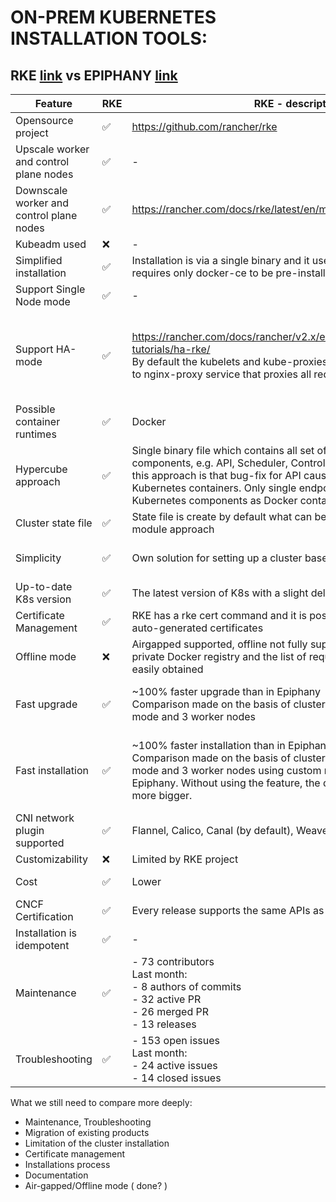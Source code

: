 # ON-PREM KUBERNETES INSTALLATION TOOLS:

## RKE [link](https://github.com/rancher/rke) vs EPIPHANY [link](https://github.com/epiphany-platform/epiphany)

| Feature                                  | RKE                | RKE - description  | Epiphany           | Epiphany - description    |
| ---------------------------------------- | ------------------ | -------------------| ------------------ | ------------------------- |
| Opensource project                       | :white_check_mark: | https://github.com/rancher/rke | :white_check_mark: | https://github.com/epiphany-platform/epiphany |
| Upscale worker and control plane nodes   | :white_check_mark: | -                  | :white_check_mark: | -                         |
| Downscale worker and control plane nodes | :white_check_mark: | https://rancher.com/docs/rke/latest/en/managing-clusters/ | :x: | - |
| Kubeadm used                             | :x:                | -                  | :white_check_mark: | - |
| Simplified installation                  | :white_check_mark: | Installation is via a single binary and it uses a single YAML file, requires only docker-ce to be pre-installed | :white_check_mark: | |
| Support Single Node mode                 | :white_check_mark: | -                  | :white_check_mark: | - |
| Support HA-mode                          | :white_check_mark: | https://rancher.com/docs/rancher/v2.x/en/installation/resources/k8s-tutorials/ha-rke/<br />By default the kubelets and kube-proxies are configured to connect to nginx-proxy service that proxies all requests to all master nodes | :white_check_mark: | https://github.com/epiphany-platform/epiphany/blob/develop/docs/design-docs/kubernetes-ha/kubernetes-ha.md <br /> Based on idea from kubespray HA-mode, on every node lightweight load-balancer is installed that proxies all requests to all master nodes |
| Possible container runtimes              | :white_check_mark: | Docker | :white_check_mark: | Docker |
| Hypercube approach                       | :white_check_mark: | Single binary file which contains all set of core Kubernetes components, e.g. API, Scheduler, Controller, etc. The problem with this approach is that bug-fix for API causes update of all core Kubernetes containers. Only single endpoint to download the binary. Kubernetes components as Docker containers - also kubelet. | :x: | Kubeadm installer. On all nodes we need to install kubelet, kubeadm, Docker, kubectl and kubernetes-cni from the Kubernetes upstream repositories. Officially developed and supported by Kubenetes developers. |
| Cluster state file                       | :white_check_mark: | State file is create by default what can be very useful in case of module approach | :x: | - |
| Simplicity                               | :white_check_mark: | Own solution for setting up a cluster based on the GO language | :x: | Complex solution for setting up a cluster based on python language, ansible tool (stateless) and kubeadm |
| Up-to-date K8s version                   | :white_check_mark: | The latest version of K8s with a slight delay | :x: | Usually two minor version behind the upstream version |
| Certificate Management                   | :white_check_mark: | RKE has a rke cert command and it is possible to easily rotate the auto-generated certificates | :x: ? | Epiphany generate custom certification for long time period |
| Offline mode                             | :x: | Airgapped supported, offline not fully supported, we need to provide private Docker registry and the list of required docker images can be easily obtained | :white_check_mark: | - |
| Fast upgrade                             | :white_check_mark: | ~100% faster upgrade than in Epiphany<br /> Comparison made on the basis of cluster with 3 master nodes in HA-mode and 3 worker nodes  | :x: | ~100% longer upgrade than in RKE<br /> Comparison made on the basis of cluster with 3 master nodes in HA-mode and 3 worker nodes |
| Fast installation                        | :white_check_mark: | ~100% faster installation than in Epiphany<br /> Comparison made on the basis of cluster with 3 master nodes in HA-mode and 3 worker nodes using custom repository feature in Epiphany. Without using the feature, the difference will be even much more bigger. | :x: | ~100% longer installation than in RKE<br /> Comparison made on the basis of cluster with 3 master nodes in HA-mode and 3 worker nodes using custom repository feature in Epiphany. Without using the feature, the difference will be even much more bigger. |
| CNI network plugin supported             | :white_check_mark: | Flannel, Calico, Canal (by default), Weave | :white_check_mark: | Flannel, Calico, Canal |
| Customizability                          | :x: | Limited by RKE project | :white_check_mark: | Totally customizable |
| Cost                                     | :white_check_mark: | Lower | :x: | Higher - Epiphany team need to mantain all the code and upgrades
| CNCF Certification                       | :white_check_mark: | Every release supports the same APIs as upstream Kubernetes | :white_check_mark: | Every release supports the same APIs as upstream Kubernetes |
| Installation is idempotent               | :white_check_mark: | - | :white_check_mark: | - |
| Maintenance                              | :white_check_mark: | - 73 contributors<br /> Last month:<br /> - 8 authors of commits<br /> - 32 active PR<br /> - 26 merged PR<br /> - 13 releases | :white_check_mark: | - 23 contributors<br /> Last month:<br /> - 6 authors of commits<br /> - 36 active PR<br /> - 29 merged PR<br /> - 1 release |
| Troubleshooting                          | :white_check_mark: | - 153 open issues<br /> Last month:<br /> - 24 active issues<br /> - 14 closed issues | :white_check_mark: | - 298 open issues<br /> Last month:<br /> - 43 active issues<br /> - 18 closed issues |


What we still need to compare more deeply: 

- Maintenance, Troubleshooting
- Migration of existing products
- Limitation of the cluster installation 
- Certificate management
- Installations process
- Documentation
- Air-gapped/Offline mode ( done? )